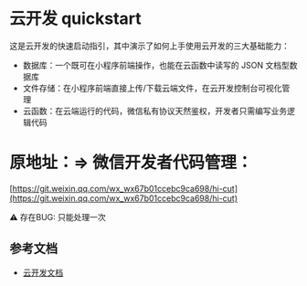 # 云开发 quickstart

这是云开发的快速启动指引，其中演示了如何上手使用云开发的三大基础能力：

- 数据库：一个既可在小程序前端操作，也能在云函数中读写的 JSON 文档型数据库
- 文件存储：在小程序前端直接上传/下载云端文件，在云开发控制台可视化管理
- 云函数：在云端运行的代码，微信私有协议天然鉴权，开发者只需编写业务逻辑代码

# 原地址：=> 微信开发者代码管理：
[https://git.weixin.qq.com/wx_wx67b01ccebc9ca698/hi-cut](https://git.weixin.qq.com/wx_wx67b01ccebc9ca698/hi-cut)

⚠️ 存在BUG: 只能处理一次

## 参考文档

- [云开发文档](https://developers.weixin.qq.com/miniprogram/dev/wxcloud/basis/getting-started.html)


